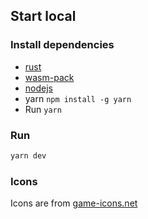 ## Start local

### Install dependencies

- [rust](https://www.rust-lang.org/tools/install)
- [wasm-pack](https://rustwasm.github.io/wasm-pack/installer/)
- [nodejs](https://nodejs.org/en/)
- yarn `npm install -g yarn`
- Run `yarn`

### Run

```sh
yarn dev
```

### Icons

Icons are from [game-icons.net](https://game-icons.net/)
